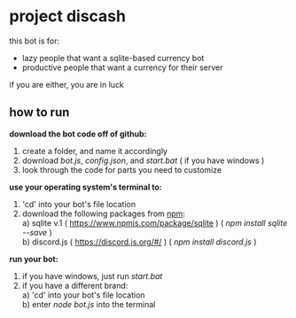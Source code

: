 # project discash

this bot is for:
  - lazy people that want a sqlite-based currency bot
  - productive people that want a currency for their server

if you are either, you are in luck

## how to run
**download the bot code off of github:**
  1. create a folder, and name it accordingly
  2. download *bot.js*, *config.json*, and *start.bat* ( if you have windows )
  3. look through the code for parts you need to customize

**use your operating system's terminal to:**
  1. 'cd' into your bot's file location
  2. download the following packages from [npm](https://www.npmjs.com/):  
    a) sqlite v.1 ( https://www.npmjs.com/package/sqlite ) ( *npm install sqlite --save* )  
    b) discord.js ( https://discord.js.org/#/ ) ( *npm install discord.js* )  

**run your bot:**
 1. if you have windows, just run *start.bat*
 2. if you have a different brand:  
     a) 'cd' into your bot's file location  
     b) enter *node bot.js* into the terminal

